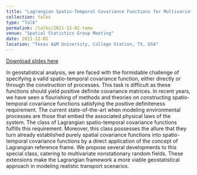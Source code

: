 ```yaml
---
title: "Lagrangian Spatio-Temporal Covariance Functions for Multivariate Nonstationary Random Fields"
collection: talks
type: "Talk"
permalink: /talks/2021-12-02-tamu
venue: "Spatial Statistics Group Meeting"
date: 2021-12-02
location: "Texas A&M University, College Station, TX, USA"
---
```


[Download slides here](http://marysalvana.github.io/files/presentations/TAMU_Dec2021.pdf)

In geostatistical analysis, we are faced with the formidable challenge of specifying a valid spatio-temporal covariance function, either directly or through the construction of processes. This task is difficult as these functions should yield positive definite covariance matrices. In recent years, we have seen a flourishing of methods and theories on constructing spatio-temporal covariance functions satisfying the positive definiteness requirement. The current state-of-the-art when modeling environmental processes are those that embed the associated physical laws of the system. The class of Lagrangian spatio-temporal covariance functions fulfills this requirement. Moreover, this class possesses the allure that they turn already established purely spatial covariance functions into spatio-temporal covariance functions by a direct application of the concept of Lagrangian reference frame. We propose several developments to this special class, catering to multivariate nonstationary random fields. These extensions make the Lagrangian framework a more viable geostatistical approach in modeling realistic transport scenarios. 

